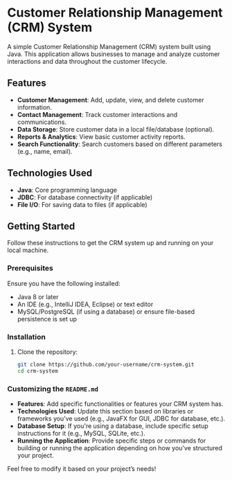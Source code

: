 # Customer Relationship Management (CRM) System

A simple Customer Relationship Management (CRM) system built using Java. This application allows businesses to manage and analyze customer interactions and data throughout the customer lifecycle.

## Features

- **Customer Management**: Add, update, view, and delete customer information.
- **Contact Management**: Track customer interactions and communications.
- **Data Storage**: Store customer data in a local file/database (optional).
- **Reports & Analytics**: View basic customer activity reports.
- **Search Functionality**: Search customers based on different parameters (e.g., name, email).

## Technologies Used

- **Java**: Core programming language
- **JDBC**: For database connectivity (if applicable)
- **File I/O**: For saving data to files (if applicable)

## Getting Started

Follow these instructions to get the CRM system up and running on your local machine.

### Prerequisites

Ensure you have the following installed:

- Java 8 or later
- An IDE (e.g., IntelliJ IDEA, Eclipse) or text editor
- MySQL/PostgreSQL (if using a database) or ensure file-based persistence is set up

### Installation

1. Clone the repository:

   ```bash
   git clone https://github.com/your-username/crm-system.git
   cd crm-system


### Customizing the `README.md`

- **Features**: Add specific functionalities or features your CRM system has.
- **Technologies Used**: Update this section based on libraries or frameworks you’ve used (e.g., JavaFX for GUI, JDBC for database, etc.).
- **Database Setup**: If you're using a database, include specific setup instructions for it (e.g., MySQL, SQLite, etc.).
- **Running the Application**: Provide specific steps or commands for building or running the application depending on how you've structured your project.

Feel free to modify it based on your project’s needs!

